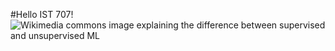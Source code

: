 #Hello IST 707!
  ![Wikimedia commons image explaining the difference between supervised and unsupervised ML](/workspaces/week-1-materials-ashishghaytadak/lab/Supervised_and_unsupervised_machine_learning.webp)
